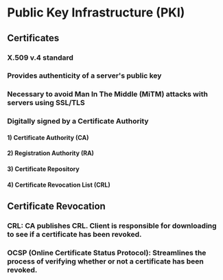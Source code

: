 # Public Key Infrastructure (PKI)

## Certificates

### X.509 v.4 standard

### Provides authenticity of a server's public key

### Necessary to avoid Man In The Middle (MiTM) attacks with servers using SSL/TLS

### Digitally signed by a Certificate Authority 

#### 1) Certificate Authority (CA)

#### 2) Registration Authority (RA)

#### 3) Certificate Repository

#### 4) Certificate Revocation List (CRL)

## Certificate Revocation

### CRL: CA publishes CRL. Client is responsible for downloading to see if a certificate has been revoked.

### OCSP (Online Certificate Status Protocol): Streamlines the process of verifying whether or not a certificate has been revoked.
